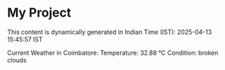 # My Project

This content is dynamically generated in Indian Time (IST): 2025-04-13 15:45:57 IST


Current Weather in Coimbatore:
Temperature: 32.88 °C
Condition: broken clouds
